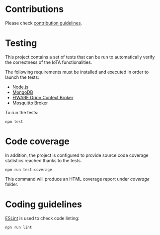 # Contributions

Please check [contribution guidelines](CONTRIBUTING.md).

# Testing

This project contains a set of tests that can be run to automatically verify the correctness of the IoTA functionalities.

The following requirements must be installed and executed in order to launch the tests:

- [Node.js](https://nodejs.org/en/)
- [MongoDB](https://docs.mongodb.com/manual/installation/)
- [FIWARE Orion Context Broker](https://github.com/telefonicaid/fiware-orion)
- [Mosquitto Broker](https://mosquitto.org/download/)

To run the tests:

```
npm test
```

# Code coverage

In addition, the project is configured to provide source code coverage statistics reached thanks to the tests.

```
npm run test:coverage
```

This command will produce an HTML coverage report under *coverage* folder.

# Coding guidelines

[ESLint](https://eslint.org/) is used to check code linting:

```
npn run lint
```